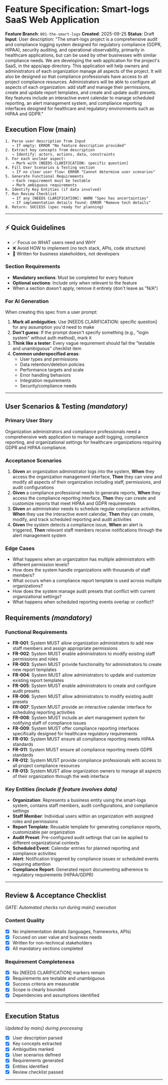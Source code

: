 # Feature Specification: Smart-logs SaaS Web Application

**Feature Branch**: `001-the-smart-logs`
**Created**: 2025-09-25
**Status**: Draft
**Input**: User description: "The smart-logs project is a comprehensive audit and compliance logging system designed for regulatory compliance (GDPR, HIPAA), security auditing, and operational observability, primarily in healthcare applications, but can be used by other businesses with similar compliance needs. We are developing the web application for the project's SaaS, in the apps/app directory. This application will help owners and administrators of each organization manage all aspects of the project. It will also be designed so that compliance professionals have access to all project compliance resources. Administrators will be able to configure all aspects of each organization: add staff and manage their permissions, create and update report templates, and create and update audit presets. Key features include an interactive event calendar to manage scheduled reporting, an alert management system, and compliance reporting interfaces designed for healthcare and regulatory environments such as HIPAA and GDPR."

## Execution Flow (main)

```
1. Parse user description from Input
   → If empty: ERROR "No feature description provided"
2. Extract key concepts from description
   → Identify: actors, actions, data, constraints
3. For each unclear aspect:
   → Mark with [NEEDS CLARIFICATION: specific question]
4. Fill User Scenarios & Testing section
   → If no clear user flow: ERROR "Cannot determine user scenarios"
5. Generate Functional Requirements
   → Each requirement must be testable
   → Mark ambiguous requirements
6. Identify Key Entities (if data involved)
7. Run Review Checklist
   → If any [NEEDS CLARIFICATION]: WARN "Spec has uncertainties"
   → If implementation details found: ERROR "Remove tech details"
8. Return: SUCCESS (spec ready for planning)
```

---

## ⚡ Quick Guidelines

- ✅ Focus on WHAT users need and WHY
- ❌ Avoid HOW to implement (no tech stack, APIs, code structure)
- 👥 Written for business stakeholders, not developers

### Section Requirements

- **Mandatory sections**: Must be completed for every feature
- **Optional sections**: Include only when relevant to the feature
- When a section doesn't apply, remove it entirely (don't leave as "N/A")

### For AI Generation

When creating this spec from a user prompt:

1. **Mark all ambiguities**: Use [NEEDS CLARIFICATION: specific question] for any assumption you'd need to make
2. **Don't guess**: If the prompt doesn't specify something (e.g., "login system" without auth method), mark it
3. **Think like a tester**: Every vague requirement should fail the "testable and unambiguous" checklist item
4. **Common underspecified areas**:
   - User types and permissions
   - Data retention/deletion policies
   - Performance targets and scale
   - Error handling behaviors
   - Integration requirements
   - Security/compliance needs

---

## User Scenarios & Testing _(mandatory)_

### Primary User Story

Organization administrators and compliance professionals need a comprehensive web application to manage audit logging, compliance reporting, and organizational settings for healthcare organizations requiring GDPR and HIPAA compliance.

### Acceptance Scenarios

1. **Given** an organization administrator logs into the system, **When** they access the organization management interface, **Then** they can view and modify all aspects of their organization including staff, permissions, and audit configurations
2. **Given** a compliance professional needs to generate reports, **When** they access the compliance reporting interface, **Then** they can create and customize reports that meet HIPAA and GDPR requirements
3. **Given** an administrator needs to schedule regular compliance activities, **When** they use the interactive event calendar, **Then** they can create, modify, and track scheduled reporting and audit activities
4. **Given** the system detects a compliance issue, **When** an alert is triggered, **Then** relevant staff members receive notifications through the alert management system

### Edge Cases

- What happens when an organization has multiple administrators with different permission levels?
- How does the system handle organizations with thousands of staff members?
- What occurs when a compliance report template is used across multiple organizations?
- How does the system manage audit presets that conflict with current organizational settings?
- What happens when scheduled reporting events overlap or conflict?

## Requirements _(mandatory)_

### Functional Requirements

- **FR-001**: System MUST allow organization administrators to add new staff members and assign appropriate permissions
- **FR-002**: System MUST enable administrators to modify existing staff permissions and roles
- **FR-003**: System MUST provide functionality for administrators to create new report templates
- **FR-004**: System MUST allow administrators to update and customize existing report templates
- **FR-005**: System MUST enable administrators to create and configure audit presets
- **FR-006**: System MUST allow administrators to modify existing audit presets
- **FR-007**: System MUST provide an interactive calendar interface for scheduling reporting activities
- **FR-008**: System MUST include an alert management system for notifying staff of compliance issues
- **FR-009**: System MUST offer compliance reporting interfaces specifically designed for healthcare regulatory requirements
- **FR-010**: System MUST ensure all compliance reporting meets HIPAA standards
- **FR-011**: System MUST ensure all compliance reporting meets GDPR standards
- **FR-012**: System MUST provide compliance professionals with access to all project compliance resources
- **FR-013**: System MUST allow organization owners to manage all aspects of their organization through the web interface

### Key Entities _(include if feature involves data)_

- **Organization**: Represents a business entity using the smart-logs system, contains staff members, audit configurations, and compliance settings
- **Staff Member**: Individual users within an organization with assigned roles and permissions
- **Report Template**: Reusable template for generating compliance reports, customizable per organization
- **Audit Preset**: Pre-configured audit settings that can be applied to different organizational contexts
- **Scheduled Event**: Calendar entries for planned reporting and compliance activities
- **Alert**: Notification triggered by compliance issues or scheduled events requiring attention
- **Compliance Report**: Generated report documenting adherence to regulatory requirements (HIPAA/GDPR)

---

## Review & Acceptance Checklist

_GATE: Automated checks run during main() execution_

### Content Quality

- [x] No implementation details (languages, frameworks, APIs)
- [x] Focused on user value and business needs
- [x] Written for non-technical stakeholders
- [x] All mandatory sections completed

### Requirement Completeness

- [x] No [NEEDS CLARIFICATION] markers remain
- [x] Requirements are testable and unambiguous
- [x] Success criteria are measurable
- [x] Scope is clearly bounded
- [x] Dependencies and assumptions identified

---

## Execution Status

_Updated by main() during processing_

- [x] User description parsed
- [x] Key concepts extracted
- [x] Ambiguities marked
- [x] User scenarios defined
- [x] Requirements generated
- [x] Entities identified
- [x] Review checklist passed

---
